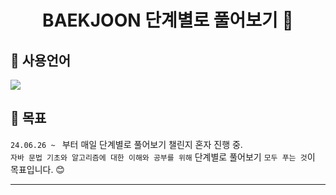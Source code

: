 <h1 align="center">BAEKJOON 단계별로 풀어보기 👋</h1>
<p>

## 🤝 사용언어
<img src="https://img.shields.io/badge/Java-007396?style=flat&logo=OpenJDK&logoColor=white"/>

## 📝 목표

`24.06.26 ~ ` 부터 매일 단계별로 풀어보기 챌린지 혼자 진행 중. <br>
`자바 문법 기초와 알고리즘에 대한 이해와 공부를 위해` 단계별로 풀어보기 `모두 푸는 것`이 목표입니다. 😊

***
